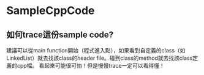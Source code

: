 # SampleCppCode

## 如何trace這份sample code?

建議可以從main function開始（程式進入點），如果看到自定義的class（如LinkedList）就去找該class的header file。碰到class的method就去找該class定義的cpp檔。
看起來可能很可怕！但是慢慢trace一定可以看得懂！
